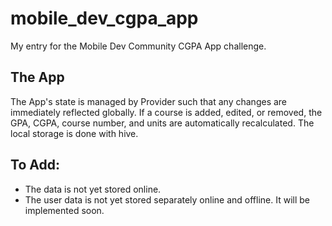 # mobile_dev_cgpa_app

My entry for the Mobile Dev Community CGPA App challenge.

## The App

The App's state is managed by Provider such that any changes are immediately reflected globally.
If a course is added, edited, or removed, the GPA, CGPA, course number, and units are automatically recalculated.
The local storage is done with hive.

## To Add:

- The data is not yet stored online.
- The user data is not yet stored separately online and offline. It will be implemented soon.
